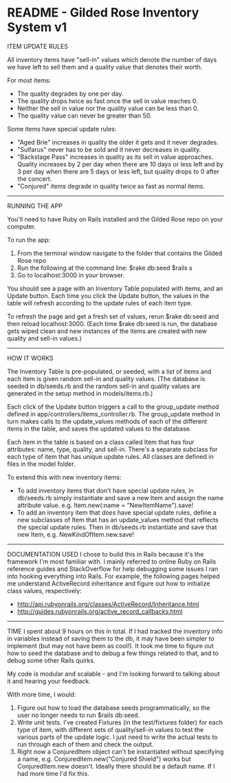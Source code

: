 # README - Gilded Rose Inventory System v1

ITEM UPDATE RULES

All inventory items have "sell-in" values which denote the number of days we have left to sell them and a quality value that denotes their worth.

For most items:
- The quality degrades by one per day.
- The quality drops twice as fast once the sell in value reaches 0.
- Neither the sell in value nor the quality value can be less than 0.
- The quality value can never be greater than 50.

Some items have special update rules:
- "Aged Brie" increases in quality the older it gets and it never degrades.
- "Sulfarus" never has to be sold and it never decreases in quality.
- "Backstage Pass" increases in quality as its sell in value approaches.  Quality increases by 2 per day when there are 10 days or less left and by 3 per day when there are 5 days or less left, but quality drops to 0 after the concert.
- "Conjured" items degrade in quality twice as fast as normal items.

--------------

RUNNING THE APP

You'll need to have Ruby on Rails installed and the Gilded Rose repo on your computer.

To run the app:
1. From the terminal window navigate to the folder that contains the Gilded Rose repo
2. Run the following at the command line:
   $rake db:seed
   $rails s
3. Go to localhost:3000 in your browser.

You should see a page with an Inventory Table populated with items, and an Update button.  Each time you click the Update button, the values in the table will refresh according to the update rules of each item type.

To refresh the page and get a fresh set of values, rerun $rake db:seed and then reload localhost:3000.
(Each time $rake db:seed is run, the database gets wiped clean and new instances of the items are created with new quality and sell-in values.)

--------------

HOW IT WORKS

The Inventory Table is pre-populated, or seeded, with a list of items and each item is given random sell-in and quality values.
(The database is seeded in db/seeds.rb and the random sell-in and quality values are generated in the setup method in models/items.rb.)

Each click of the Update button triggers a call to the group_update method defined in app/controllers/items_controller.rb.  The group_update method in turn makes calls to the update_values methods of each of the different items in the table, and saves the updated values to the database.

Each item in the table is based on a class called Item that has four attributes: name, type, quality, and sell-in.
There's a separate subclass for each type of item that has unique update rules.  All classes are defined in files in the model folder.

To extend this with new inventory items:
- To add inventory items that don't have special update rules, in db/seeds.rb simply instantiate and save a new Item and assign the name attribute value.  e.g. Item.new(:name = "NewItemName").save!
- To add an inventory item that *does* have special update rules, define a new subclasses of Item that has an update_values method that reflects the special update rules.  Then in db/seeds.rb instantiate and save that new Item, e.g. NewKindOfItem.new.save!

--------------

DOCUMENTATION USED
I chose to build this in Rails because it's the framework I'm most familiar with.  I mainly referred to online Ruby on Rails reference guides and StackOverflow for help debugging some issues I ran into hooking everything into Rails.
For example, the following pages helped me understand ActiveRecord inheritance and figure out how to initialize class values, respectively:
- http://api.rubyonrails.org/classes/ActiveRecord/Inheritance.html
- http://guides.rubyonrails.org/active_record_callbacks.html

--------------

TIME
I spent about 9 hours on this in total.  If I had tracked the inventory info in variables instead of saving them to the db, it may have been simpler to implement (but may not have been as cool!).  It took me time to figure out how to seed the database and to debug a few things related to that, and to debug some other Rails quirks.  

My code is modular and scalable - and I'm looking forward to talking about it and hearing your feedback.

With more time, I would:
1. Figure out how to load the database seeds programmatically, so the user no longer needs to run $rails db:seed.
2. Write unit tests.  I've created Fixtures (in the test/fixtures folder) for each type of item, with different sets of quality/sell-in values to test the various parts of the update logic.  I just need to write the actual tests to run through each of them and check the output.
3. Right now a ConjuredItem object can't be instantiated without specifying a name, e.g. ConjuredItem.new("Conjured Shield") works but ConjuredItem.new doesn't.  Ideally there should be a default name.  If I had more time I'd fix this.


